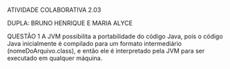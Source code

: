 ATIVIDADE COLABORATIVA 2.03

DUPLA: BRUNO HENRIQUE E MARIA ALYCE

QUESTÃO 1
A JVM possibilita a portabilidade do código Java, pois o código Java inicialmente é compilado para um formato intermediário (nomeDoArquivo.class), e então ele é interpretado pela JVM para ser executado em qualquer máquina.
